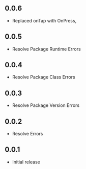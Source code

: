 ## 0.0.6
- Replaced onTap with OnPress,

## 0.0.5
- Resolve Package Runtime Errors

## 0.0.4
- Resolve Package Class Errors

## 0.0.3
- Resolve Package Version Errors

## 0.0.2
- Resolve Errors

## 0.0.1
- Initial release
